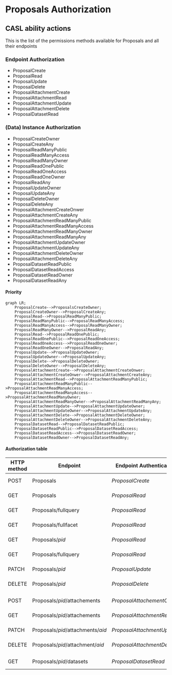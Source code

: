 # Proposals Authorization
## CASL ability actions
This is the list of the permissions methods available for Proposals and all their endpoints

### Endpoint Authorization
- ProposalCreate
- ProposalRead
- ProposalUpdate
- ProposalDelete
- ProposalAttachmentCreate
- ProposalAttachmentRead
- ProposalAttachmentUpdate
- ProposalAttachmentDelete
- ProposalDatasetRead


### (Data) Instance Authorization
- ProposalCreateOwner
- ProposalCreateAny
- ProposalReadManyPublic
- ProposalReadManyAccess
- ProposalReadManyOwner
- ProposalReadOnePublic
- ProposalReadOneAccess
- ProposalReadOneOwner
- ProposalReadAny
- ProposalUpdateOwner
- ProposalUpdateAny
- ProposalDeleteOwner
- ProposalDeleteAny
- ProposalAttachmentCreateOnwer
- ProposalAttachmentCreateAny
- ProposalAttachmentReadManyPublic
- ProposalAttachmentReadManyAccess
- ProposalAttachmentReadManyOwner
- ProposalAttachmentReadManyAny
- ProposalAttachmentUpdateOwner
- ProposalAttachmentUpdateAny
- ProposalAttachmentDeleteOwner
- ProposalAttachmentDeleteAny
- ProposalDatasetReadPublic
- ProposalDatasetReadAccess
- ProposalDatasetReadOwner
- ProposalDatasetReadAny


#### Priority
```mermaid
graph LR;
    ProposalCreate-->ProposalsCreateOwner;
    ProposalCreateOwner-->ProposalCreateAny;
    ProposalRead-->ProposalReadManyPublic;
    ProposalReadManyPublic-->ProposalReadManyAccess;
    ProposalReadManyAccess-->ProposalReadManyOwner;
    ProposalReadManyOwner-->ProposalReadAny;
    ProposalRead-->ProposalReadOnePublic;
    ProposalReadOnePublic-->ProposalReadOneAccess;
    ProposalReadOneAccess-->ProposalReadOneOwner;
    ProposalReadOneOwner-->ProposalReadAny;
    ProposalUpdate-->ProposalUpdateOwner;
    ProposalUpdateOwner-->ProposalUpdateAny;
    ProposalDelete-->ProposalDeleteOwner;
    ProposalDeleteOwner-->ProposalDeleteAny;
    ProposalAttachmentCreate-->ProposalAttachmentCreateOnwer;
    ProposalAttachmentCreateOnwer-->ProposalAttachmentCreateAny;
    ProposalAttachmentRead-->ProposalAttachmentReadManyPublic;
    ProposalAttachmentReadManyPublic-->ProposalAttachmentReadManyAccess;
    ProposalAttachmentReadManyAccess-->ProposalAttachmentReadManyOwner;
    ProposalAttachmentReadManyOwner-->ProposalAttachmentReadManyAny;
    ProposalAttachmentUpdate-->ProposalAttachmentUpdateOwner;
    ProposalAttachmentUpdateOwner-->ProposalAttachmentUpdateAny;
    ProposalAttachmentDelete-->ProposalAttachmentDeleteOwner;
    ProposalAttachmentDeleteOwner-->ProposalAttachmentDeleteAny;
    ProposalDatasetRead-->ProposalDatasetReadPublic;
    ProposalDatasetReadPublic-->ProposalDatasetReadAccess;
    ProposalDatasetReadAccess-->ProposalDatasetReadOwner;
    ProposalDatasetReadOwner-->ProposalDatasetReadAny;
```

#### Authorization table
| HTTP method | Endpoint | Endpoint Authentication | Anonymous | Authenticated User | Proposals Groups | Admin Groups | Delete Groups | Notes |
| -------- | ------- | ------- | ------- | ------- | ------- | ------- | ------- | ------- | 
| POST | Proposals | _ProposalCreate_ | __no__ | __no__ | Any<br>_ProposalCreateAny_ | Any<br>_ProposalCreateAny_ | __no__ |  |
| GET | Proposals | _ProposalRead_ | Public<br/>_ProposalReadManyPublic_ | Has Access<br/>_ProposalReadManyAccess_ | Has Access<br/>_ProposalReadManyAccess_ | Any<br/>_ProposalReadAny_ |  __no__  |  |
| GET | Proposals/fullquery | _ProposalRead_ | Public<br/>_ProposalReadManyPublic_ | Has Access<br/>_ProposalReadManyAccess_ | Has Access<br/>_ProposalReadManyAccess_ | Any<br/>_ProposalReadAny_ |  __no__  |  |
| GET | Proposals/fullfacet | _ProposalRead_ | Public<br/>_ProposalReadManyPublic_ | Has Access<br/>_ProposalReadManyAccess_ | Has Access<br/>_ProposalReadManyAccess_ | Any<br/>_ProposalReadAny_ |  __no__  |  |
| GET | Proposals/_pid_ | _ProposalRead_ | Public<br/>_ProposalReadOnePublic_ | Has Access<br/>_ProposalReadOneAccess_ | Has Access<br/>_ProposalReadOneAccess_ | Any<br/>_ProposalReadAny_ |  __no__  |  |
| GET | Proposals/fullquery | _ProposalRead_ | Public<br/>_ProposalReadOnePublic_ | Has Access<br/>_ProposalReadOneAccess_ | Has Access<br/>_ProposalReadOneAccess_ | Any<br/>_ProposalReadAny_ |  __no__  |  |
| PATCH | Proposals/_pid_ | _ProposalUpdate_ | __no__ | __no__ | Owner<br/>_ProposalUpdateOwn_ | Any<br/>_ProposalUpdateAny_ | __no__ | |
| DELETE | Proposals/_pid_ | _ProposalDelete_ | __no__ | __no__ | __no__ | __no__ | Any<br/>_ProposalDeleteAny_ |  |
|||||
| POST | Proposals/_pid_/attachements | _ProposalAttachementCreate_ | __no__ | __no__ | Any<br>_ProposalAttachmentCreateAny_ | Any<br>_ProposalAttachmentCreateAny_ | __no__ |  |
| GET | Proposals/_pid_/attachements | _ProposalAttachmentRead_ | Public<br/>_ProposalAttachmentReadManyPublic_ | Has Access<br/>_ProposalAttachmentReadManyAccess_ | Has Access<br/>_ProposalAttachmentReadManyAccess_ | Any<br/>_ProposalAttachmentReadManyAny_ | __no__ | |
| PATCH | Proposals/_pid_/attachments/_aid_ | _ProposalAttachmentUpdate_ | __no__ | __no__ | Owner<br/>_ProposalAttachmentUpdateOwner_ | Any<br/>_ProposalAttachmentUpdateAny_ | __no__ | |
| DELETE | Proposals/_pid_/attachment/_aid_ | _ProposalAttachmentDelete_ | __no__ | __no__ | Onwer<br/>_ProposalAttachmentDeleteOwner_ | Any<br/>_ProposalAttachmentDeleteAny_ | __no__ | |
|||||
| GET | Proposals/_pid_/datasets | _ProposalDatasetRead_ | Public<br/>_ProposalDatasetReadOnePublic_ | Has Access<br/>_ProposalDatasetReadOneAccess_ | Has Access<br/>_ProposalDatasetReadOneAccess_ | Any<br/>_ProposalDatasetReadOneAny_ | __no__ | |
